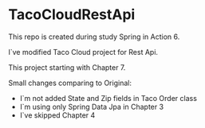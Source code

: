 # TacoCloudRestApi

This repo is created during study Spring in Action 6.

I`ve modified Taco Cloud project for Rest Api.

This project starting with Chapter 7.

Small changes comparing to Original:

- I`m not added State and Zip fields in Taco Order class
- I`m using only Spring Data Jpa in Chapter 3
- I`ve skipped Chapter 4
